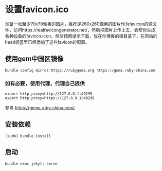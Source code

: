 # 设置favicon.ico
准备一张至少70x70像素的图片，推荐是260x260像素的图片作为favicon的源文件，访问https://realfavicongenerator.net/，然后把图片上传上去，会帮你生成各种设备的favicon.icon，然后按照提示下载，放在你博客的根目录下，在网站的head标签里已经添加了这些favicon的配置。

## 使用gem中国区镜像

```shell
bundle config mirror.https://rubygems.org https://gems.ruby-china.com
```


### 如有必要，使用代理，代理自己提供

```shell
export http_proxy=http://127.0.0.1:49295
export http_proxy=https://127.0.0.1:49295
```

参考
https://gems.ruby-china.com/
## 安装依赖

```shell
[sudo] bundle install
```

## 启动

```shell
bundle exec jekyll serve
```